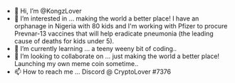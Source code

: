 - 👋 Hi, I’m @KongzLover
- 👀 I’m interested in ... making the world a better place! I have an orphanage in Nigeria with 80 kids and I'm working with Pfizer to procure Prevnar-13 vaccines that will help eradicate pneumonia (the leading cause of deaths for kids under 5).
- 🌱 I’m currently learning ... a teeny weeny bit of coding..
- 💞️ I’m looking to collaborate on ... just making the world a better place! Launching my own meme coin sometime..
- 📫 How to reach me ... Discord @ CryptoLover #7376

<!---
KongzLover/KongzLover is a ✨ special ✨ repository because its `README.md` (this file) appears on your GitHub profile.
You can click the Preview link to take a look at your changes.
--->
